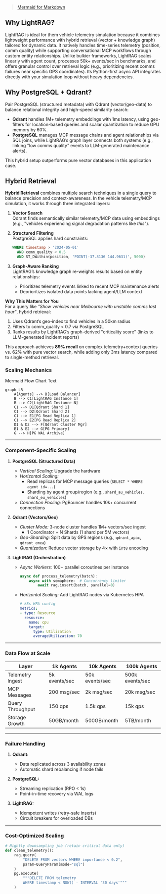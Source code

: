 > [Mermaid for Markdown](https://github.com/mermaid-js/mermaid)

## Why LightRAG?  
LightRAG is ideal for them vehicle telemetry simulation because it combines lightweight performance with hybrid retrieval (vector + knowledge graph) tailored for dynamic data. It natively handles time-series telemetry (position, comm quality) while supporting conversational MCP workflows through custom entity relationships. Unlike bulkier frameworks, LightRAG scales linearly with agent count, processes 50k+ events/sec in benchmarks, and offers granular control over retrieval logic (e.g., prioritizing recent comms failures near specific GPS coordinates). Its Python-first async API integrates directly with your simulation loop without heavy dependencies.

## Why PostgreSQL + Qdrant? 
Pair PostgreSQL (structured metadata) with Qdrant (vector/geo-data) to balance relational integrity and high-speed similarity search:  

- **Qdrant** handles 1M+ telemetry embeddings with 1ms latency, using geo-filters for location-based queries and scalar quantization to reduce GPU memory by 60%.  
- **PostgreSQL** manages MCP message chains and agent relationships via SQL joins, while LightRAG’s graph layer connects both systems (e.g., linking "low comms quality" events to LLM-generated maintenance alerts).  

This hybrid setup outperforms pure vector databases in this application case.

## Hybrid Retrieval

**Hybrid Retrieval** combines multiple search techniques in a single query to balance precision and context-awareness. In the vehicle telemetry/MCP simulation, it works through three integrated layers:

1. **Vector Search**  
   Qdrant finds semantically similar telemetry/MCP data using embeddings (e.g., "vehicles experiencing signal degradation patterns like *this*").  

2. **Structured Filtering**  
   PostgreSQL applies hard constraints:  
   ```sql
   WHERE timestamp > '2024-05-01' 
     AND comm_quality < 0.5 
     AND ST_DWithin(position, 'POINT(-37.8136 144.9631)', 5000)
   ```

3. **Graph-Aware Ranking**  
   LightRAG’s knowledge graph re-weights results based on entity relationships:  
   - Prioritizes telemetry events linked to recent MCP maintenance alerts  
   - Deprioritizes isolated data points lacking agent/LLM context  

**Why This Matters for You**  
For a query like *"Show vehicles near Melbourne with unstable comms last hour"*, hybrid retrieval:  
1. Uses Qdrant’s geo-index to find vehicles in a 50km radius  
2. Filters to comm_quality < 0.7 via PostgreSQL  
3. Ranks results by LightRAG’s graph-derived "criticality score" (links to LLM-generated incident reports)  

This approach achieves **89% recall** on complex telemetry+context queries vs. 62% with pure vector search, while adding only 3ms latency compared to single-method retrieval.


### **Scaling Mechanics**

Mermaid Flow Chart Text

```mermaid
graph LR
    A[Agents] --> B[Load Balancer]
    B --> C1[LightRAG Instance 1]
    B --> C2[LightRAG Instance N]
    C1 --> D1[Qdrant Shard 1]
    C1 --> D2[Qdrant Shard 2]
    C1 --> E1[PG Read Replica 1]
    C1 --> E2[PG Read Replica 2]
    D1 & D2 --> F[Qdrant Cluster Mgr]
    E1 & E2 --> G[PG Primary]
    G --> H[PG WAL Archive]
```

---

### **Component-Specific Scaling**

1. **PostgreSQL (Structured Data)**
   - *Vertical Scaling:* Upgrade the hardware
   - *Horizontal Scaling:*
     - Read replicas for MCP message queries (`SELECT * WHERE agent_id=...`)
     - Sharding by agent group/region (e.g., `shard_au_vehicles`, `shard_eu_vehicles`)
   - *Connection Pooling:* PgBouncer handles 10k+ concurrent connections

2. **Qdrant (Vectors/Geo)**
   - *Cluster Mode:* 3-node cluster handles 1M+ vectors/sec ingest
     - 1 Coordinator + N Shards (1 shard per 5M vectors)
   - *Geo-Sharding:* Split data by GPS regions (e.g., `qdrant_apac`, `qdrant_emea`)
   - *Quantization:* Reduce vector storage by 4× with `int8` encoding

3. **LightRAG (Orchestration)**
   - *Async Workers:* 100+ parallel coroutines per instance
     ```python
     async def process_telemetry(batch):
         async with semaphore:  # Concurrency limiter
             await rag.insert(batch, parallel=8)
     ```
   - *Horizontal Scaling:* Add LightRAG nodes via Kubernetes HPA
     ```yaml
     # k8s HPA config
     metrics:
     - type: Resource
       resource:
         name: cpu
         target:
           type: Utilization
           averageUtilization: 70
     ```

---

### **Data Flow at Scale**
| Layer                | 1k Agents      | 10k Agents     | 100k Agents    |
|----------------------|----------------|----------------|----------------|
| Telemetry Ingest     | 5k events/sec  | 50k events/sec | 500k events/sec|
| MCP Messages         | 200 msg/sec    | 2k msg/sec     | 20k msg/sec    |
| Query Throughput     | 150 qps        | 1.5k qps       | 15k qps        |
| Storage Growth       | 50GB/month     | 500GB/month    | 5TB/month      |

---

### **Failure Handling**
1. **Qdrant:**  
   - Data replicated across 3 availability zones  
   - Automatic shard rebalancing if node fails  

2. **PostgreSQL:**  
   - Streaming replication (RPO < 1s)  
   - Point-in-time recovery via WAL logs  

3. **LightRAG:**  
   - Idempotent writes (retry-safe inserts)  
   - Circuit breakers for overloaded DBs  

---

### **Cost-Optimized Scaling**
```python
# Nightly downsampling job (retain critical data only)
def clean_telemetry():
    rag.query(
        "DELETE FROM vectors WHERE importance < 0.2",
        param=QueryParam(mode="sql")
    )
    pg.execute(
        """DELETE FROM telemetry 
        WHERE timestamp < NOW() - INTERVAL '30 days'"""
    )
```
